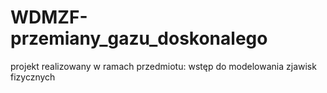 # WDMZF-przemiany_gazu_doskonalego
projekt realizowany w ramach przedmiotu: wstęp do modelowania zjawisk fizycznych
